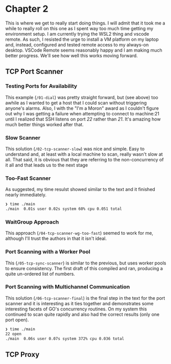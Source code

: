 # Chapter 2

This is where we get to really start doing things. I will admit that it took me a while to really roll on this one as I spent way too much time getting my environment setup. I am currently trying the WSL2 thing and vscode remote. As such, I resisted the urge to install a VM platform on my laptop and, instead, configured and tested remote access to my always-on desktop. VSCode Remote seems reasonably happy and I am making much better progress. We'll see how well this works moving forward.

## TCP Port Scanner

### Testing Ports for Availability

This example (`/01-dial`) was pretty straight forward, but (see above) too awhile as I wanted to get a host that I could scan without triggering anyone's alarms. Also, I with the "I'm a Moron" award as I couldn't figure out why I was getting a failure when attempting to connect to machine:21 until I realized that SSH listens on port _22_ rather than _21_. It's amazing how much better things worked after that.

### Slow Scanner

This solution (`/02-tcp-scanner-slow`) was nice and simple. Easy to understand and, at least with a local machine to scan, really wasn't slow at all. That said, it is obvious that they are referring to the non-concurrency of it all and that leads us to the next stage

### Too-Fast Scanner

As suggested, my time resulst showed similar to the text and it finished nearly immediately.

```bash
❯ time ./main
./main  0.01s user 0.02s system 60% cpu 0.051 total
```

### WaitGroup Approach

This approach (`/04-tcp-scanner-wg-too-fast`) seemed to work for me, although I'll trust the authors in that it isn't ideal. 

### Port Scanning with a Worker Pool

This (`/05-tcp-sync-scanner`) is similar to the previous, but uses worker pools to ensure consistency. The first draft of this compiled and ran, producing a quite un-ordered list of numbers.

### Port Scanning with Multichannel Communication

This solution (`/06-tcp-scanner-final`) is the final step in the text for the port scanner and it is interesting as it ties together and demonstrates some interesting facets of GO's concurrency routines. On my system this continued to scan quite rapidly and also had the correct results (only one port open).

```bash
❯ time ./main
22 open
./main  0.06s user 0.07s system 372% cpu 0.036 total
```

## TCP Proxy

